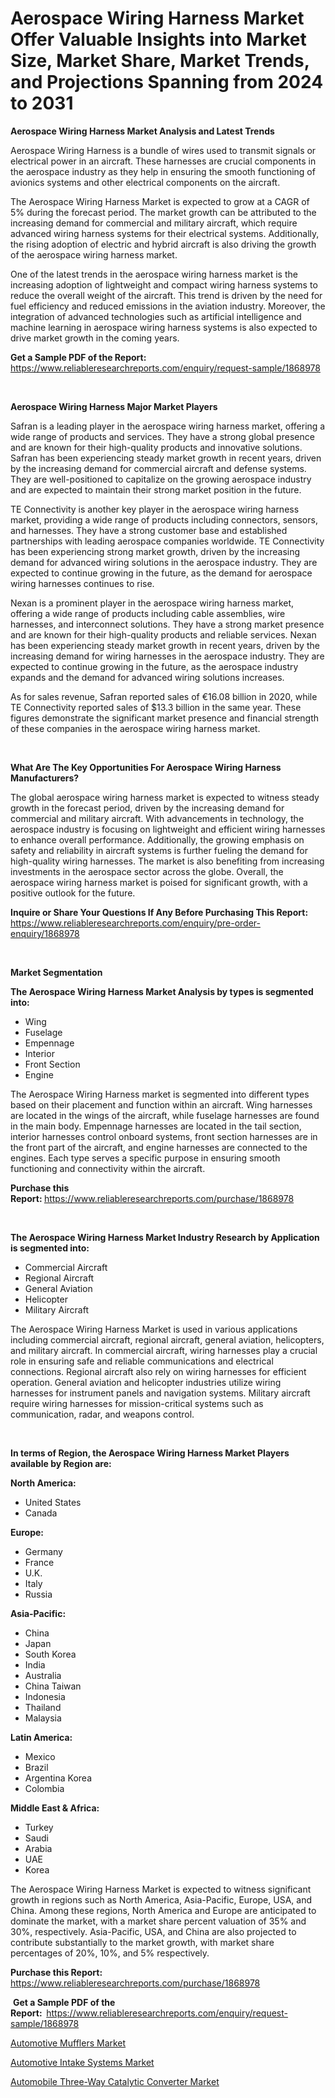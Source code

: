 <p><h1>Aerospace Wiring Harness Market Offer Valuable Insights into Market Size, Market Share, Market Trends, and Projections Spanning from 2024 to 2031</h1></p><p><strong>Aerospace Wiring Harness Market Analysis and Latest Trends</strong></p>
<p><p>Aerospace Wiring Harness is a bundle of wires used to transmit signals or electrical power in an aircraft. These harnesses are crucial components in the aerospace industry as they help in ensuring the smooth functioning of avionics systems and other electrical components on the aircraft.</p><p>The Aerospace Wiring Harness Market is expected to grow at a CAGR of 5% during the forecast period. The market growth can be attributed to the increasing demand for commercial and military aircraft, which require advanced wiring harness systems for their electrical systems. Additionally, the rising adoption of electric and hybrid aircraft is also driving the growth of the aerospace wiring harness market.</p><p>One of the latest trends in the aerospace wiring harness market is the increasing adoption of lightweight and compact wiring harness systems to reduce the overall weight of the aircraft. This trend is driven by the need for fuel efficiency and reduced emissions in the aviation industry. Moreover, the integration of advanced technologies such as artificial intelligence and machine learning in aerospace wiring harness systems is also expected to drive market growth in the coming years.</p></p>
<p><strong>Get a Sample PDF of the Report:&nbsp;</strong> <a href="https://www.reliableresearchreports.com/enquiry/request-sample/1868978">https://www.reliableresearchreports.com/enquiry/request-sample/1868978</a></p>
<p>&nbsp;</p>
<p><strong>Aerospace Wiring Harness Major Market Players</strong></p>
<p><p>Safran is a leading player in the aerospace wiring harness market, offering a wide range of products and services. They have a strong global presence and are known for their high-quality products and innovative solutions. Safran has been experiencing steady market growth in recent years, driven by the increasing demand for commercial aircraft and defense systems. They are well-positioned to capitalize on the growing aerospace industry and are expected to maintain their strong market position in the future.</p><p>TE Connectivity is another key player in the aerospace wiring harness market, providing a wide range of products including connectors, sensors, and harnesses. They have a strong customer base and established partnerships with leading aerospace companies worldwide. TE Connectivity has been experiencing strong market growth, driven by the increasing demand for advanced wiring solutions in the aerospace industry. They are expected to continue growing in the future, as the demand for aerospace wiring harnesses continues to rise.</p><p>Nexan is a prominent player in the aerospace wiring harness market, offering a wide range of products including cable assemblies, wire harnesses, and interconnect solutions. They have a strong market presence and are known for their high-quality products and reliable services. Nexan has been experiencing steady market growth in recent years, driven by the increasing demand for wiring harnesses in the aerospace industry. They are expected to continue growing in the future, as the aerospace industry expands and the demand for advanced wiring solutions increases.</p><p>As for sales revenue, Safran reported sales of €16.08 billion in 2020, while TE Connectivity reported sales of $13.3 billion in the same year. These figures demonstrate the significant market presence and financial strength of these companies in the aerospace wiring harness market.</p></p>
<p>&nbsp;</p>
<p><strong>What Are The Key Opportunities For Aerospace Wiring Harness Manufacturers?</strong></p>
<p><p>The global aerospace wiring harness market is expected to witness steady growth in the forecast period, driven by the increasing demand for commercial and military aircraft. With advancements in technology, the aerospace industry is focusing on lightweight and efficient wiring harnesses to enhance overall performance. Additionally, the growing emphasis on safety and reliability in aircraft systems is further fueling the demand for high-quality wiring harnesses. The market is also benefiting from increasing investments in the aerospace sector across the globe. Overall, the aerospace wiring harness market is poised for significant growth, with a positive outlook for the future.</p></p>
<p><strong>Inquire or Share Your Questions If Any Before Purchasing This Report:</strong> <a href="https://www.reliableresearchreports.com/enquiry/pre-order-enquiry/1868978">https://www.reliableresearchreports.com/enquiry/pre-order-enquiry/1868978</a></p>
<p>&nbsp;</p>
<p><strong>Market Segmentation</strong></p>
<p><strong>The Aerospace Wiring Harness Market Analysis by types is segmented into:</strong></p>
<p><ul><li>Wing</li><li>Fuselage</li><li>Empennage</li><li>Interior</li><li>Front Section</li><li>Engine</li></ul></p>
<p><p>The Aerospace Wiring Harness market is segmented into different types based on their placement and function within an aircraft. Wing harnesses are located in the wings of the aircraft, while fuselage harnesses are found in the main body. Empennage harnesses are located in the tail section, interior harnesses control onboard systems, front section harnesses are in the front part of the aircraft, and engine harnesses are connected to the engines. Each type serves a specific purpose in ensuring smooth functioning and connectivity within the aircraft.</p></p>
<p><strong>Purchase this Report:&nbsp;</strong><a href="https://www.reliableresearchreports.com/purchase/1868978">https://www.reliableresearchreports.com/purchase/1868978</a></p>
<p>&nbsp;</p>
<p><strong>The Aerospace Wiring Harness Market Industry Research by Application is segmented into:</strong></p>
<p><ul><li>Commercial Aircraft</li><li>Regional Aircraft</li><li>General Aviation</li><li>Helicopter</li><li>Military Aircraft</li></ul></p>
<p><p>The Aerospace Wiring Harness Market is used in various applications including commercial aircraft, regional aircraft, general aviation, helicopters, and military aircraft. In commercial aircraft, wiring harnesses play a crucial role in ensuring safe and reliable communications and electrical connections. Regional aircraft also rely on wiring harnesses for efficient operation. General aviation and helicopter industries utilize wiring harnesses for instrument panels and navigation systems. Military aircraft require wiring harnesses for mission-critical systems such as communication, radar, and weapons control.</p></p>
<p>&nbsp;</p>
<p><strong>In terms of Region, the Aerospace Wiring Harness Market Players available by Region are:</strong></p>
<p>
    <p> <strong> North America: </strong>
        <ul>
            <li>United States</li>
            <li>Canada</li>
        </ul>
        </p> 
    <p> <strong> Europe: </strong>
        <ul>
            <li>Germany</li>
            <li>France</li>
            <li>U.K.</li>
            <li>Italy</li>
            <li>Russia</li>
        </ul>
        </p> 
    <p> <strong> Asia-Pacific: </strong>
        <ul>
            <li>China</li>
            <li>Japan</li>
            <li>South Korea</li>
            <li>India</li>
            <li>Australia</li>
            <li>China Taiwan</li>
            <li>Indonesia</li>
            <li>Thailand</li>
            <li>Malaysia</li>
        </ul>
        </p> 
    <p> <strong> Latin America: </strong>
        <ul>
            <li>Mexico</li>
            <li>Brazil</li>
            <li>Argentina Korea</li>
            <li>Colombia</li>
        </ul>
        </p> 
    <p> <strong> Middle East & Africa: </strong>
        <ul>
            <li>Turkey</li>
            <li>Saudi</li>
            <li>Arabia</li>
            <li>UAE</li>
            <li>Korea</li>
        </ul>
    </p>
    </p>
<p><p>The Aerospace Wiring Harness Market is expected to witness significant growth in regions such as North America, Asia-Pacific, Europe, USA, and China. Among these regions, North America and Europe are anticipated to dominate the market, with a market share percent valuation of 35% and 30%, respectively. Asia-Pacific, USA, and China are also projected to contribute substantially to the market growth, with market share percentages of 20%, 10%, and 5% respectively.</p></p>
<p><strong>Purchase this Report: </strong><a href="https://www.reliableresearchreports.com/purchase/1868978">https://www.reliableresearchreports.com/purchase/1868978</a></p>
<p>&nbsp;<strong>Get a Sample PDF of the Report:&nbsp;&nbsp;</strong><a href="https://www.reliableresearchreports.com/enquiry/request-sample/1868978">https://www.reliableresearchreports.com/enquiry/request-sample/1868978</a></p>
<p><strong></strong></p>
<p><p><a href="https://view.publitas.com/reportprime-1/insights-into-automotive-mufflers-market-size-analysing-market-share-trends-and-growth-from-2023-to-2030/">Automotive Mufflers Market</a></p><p><a href="https://view.publitas.com/reportprime-1/automotive-intake-systems-market-offers-provide-insightful-data-for-the-time-period-from-2023-to-2030-and-also-provide-analysis-based-on-application-type-and-region/">Automotive Intake Systems Market</a></p><p><a href="https://view.publitas.com/reportprime-1/automobile-three-way-catalytic-converter-market-offers-provide-insightful-data-for-the-time-period-from-2023-to-2030-and-also-provide-analysis-based-on-application-type-and-region/">Automobile Three-Way Catalytic Converter Market</a></p></p>